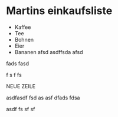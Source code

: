 # Martins einkaufsliste

- Kaffee
- Tee
- Bohnen
- Eier
- Bananen
afsd
asdffsda
afsd

fads
fasd

f
s
f
fs



NEUE ZEILE

asdfasdf
fsd
as
asf
dfads
fdsa

asdf
fs
sf
sf
